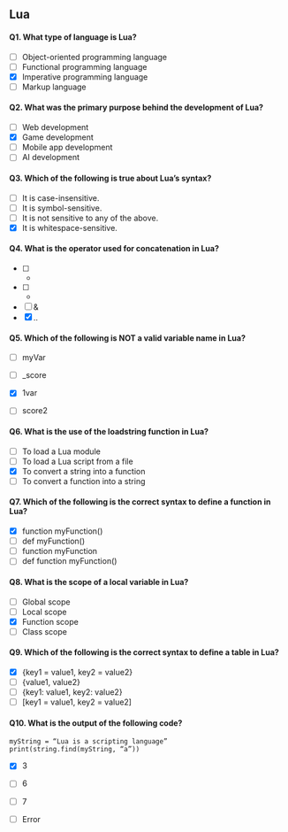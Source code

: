 ## Lua

#### Q1. What type of language is Lua?

- [ ] Object-oriented programming language
- [ ] Functional programming language
- [x] Imperative programming language
- [ ] Markup language

#### Q2. What was the primary purpose behind the development of Lua?

- [ ] Web development
- [x] Game development
- [ ] Mobile app development
- [ ] AI development

#### Q3. Which of the following is true about Lua’s syntax?

- [ ] It is case-insensitive.
- [ ] It is symbol-sensitive.
- [ ] It is not sensitive to any of the above.
- [x] It is whitespace-sensitive.

#### Q4. What is the operator used for concatenation in Lua?

- [ ] +
- [ ] -
- [ ] &
- [x] ..

#### Q5. Which of the following is NOT a valid variable name in Lua?

- [ ] myVar
- [ ] _score
- [x] 1var
- [ ] score2


#### Q6. What is the use of the loadstring function in Lua?

- [ ] To load a Lua module
- [ ] To load a Lua script from a file
- [x] To convert a string into a function
- [ ] To convert a function into a string

#### Q7. Which of the following is the correct syntax to define a function in Lua?

- [x] function myFunction()
- [ ] def myFunction()
- [ ] function myFunction
- [ ] def function myFunction()

#### Q8. What is the scope of a local variable in Lua?

- [ ] Global scope
- [ ] Local scope
- [x] Function scope
- [ ] Class scope

#### Q9. Which of the following is the correct syntax to define a table in Lua?

- [x] {key1 = value1, key2 = value2}
- [ ] {value1, value2}
- [ ] {key1: value1, key2: value2}
- [ ] [key1 = value1, key2 = value2]

#### Q10. What is the output of the following code?

`myString = “Lua is a scripting language”` <br>
`print(string.find(myString, “a”))`

- [x] 3
- [ ] 6
- [ ] 7
- [ ] Error



